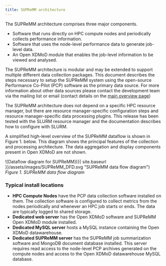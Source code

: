 ```yaml
---
title: SUPReMM architecture
---
```


The SUPReMM architecture comprises three major components.

* Software that runs directly on HPC compute nodes and periodically collects performance information.
* Software that uses the node-level performance data to generate job-level data.
* An Open XDMoD module that enables the job-level information to be viewed and analysed.

The SUPReMM architecture is modular and may be extended to support multiple
different data collection packages. This document describes the steps necessary
to setup the SUPReMM system using the open-source Performance Co-Pilot (PCP)
software as the primary data source. For more information about other data
sources please contact the development team via the mailing list or email
(contact details on the [main overview page](http://open.xdmod.org))

The SUPReMM architecture does not depend on a specific HPC resource manager, but
there are resource manager-specific configuration steps and resource
manager-specific data processing plugins. This release has been tested with the
SLURM resource manager and the documentation describes how to configure with
SLURM.

A simplified high-level overview of the SUPReMM dataflow is shown in Figure 1.
below.  This diagram shows the principal features of the collection and
processing architecture. The data aggregation and display components present in
Open XDMoD are not shown.

![Dataflow diagram for SUPReMM]({{ site.baseurl }}/assets/images/SUPReMM_DFD.svg "SUPReMM data flow diagram")
*Figure 1. SUPReMM data flow diagram*

### Typical install locations

* **HPC Compute Nodes** have the PCP data collection software installed on
  them. The collection software is configured to collect metrics from the nodes
  periodically and whenever an HPC job starts or ends. The
  data are typically logged to shared storage.
* **Dedicated web server** has the Open XDMoD software and SUPReMM Open XDMoD module installed.
* **Dedicated MySQL server** hosts a MySQL instance containing the Open XDMoD datawarehouse.
* **Dedicated SUPReMM server** has the SUPReMM job summarization
  software and  MongoDB document database installed. This server requires read
  access to the node-level PCP archives generated on the compute nodes and access
  to the Open XDMoD datawarehouse MySQL database.
